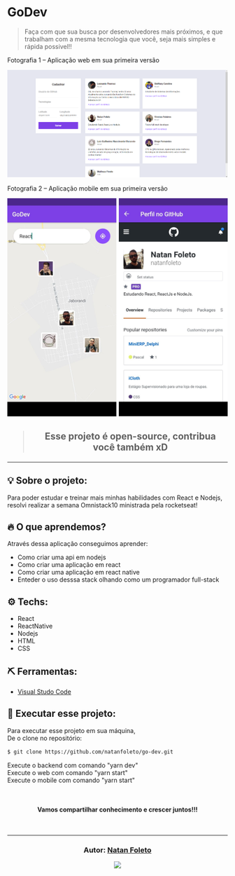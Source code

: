 # GoDev
> Faça com que sua busca por desenvolvedores mais próximos, e que trabalham com a mesma tecnologia que você, seja mais simples e rápida possivel!!

Fotografia 1 – Aplicação web em sua primeira versão

![](GoDev-Web.png)


Fotografia 2 – Aplicação mobile em sua primeira versão

![](GoDev-Mobile.png)

<h2 align="center">

<blockquote align="center">
  Esse projeto é open-source, contribua você também xD
</blockquote>

<hr/>

## 💡 Sobre o projeto:

Para poder estudar e treinar mais minhas habilidades com React e Nodejs, resolvi realizar a semana Omnistack10 ministrada pela rocketseat!

## 🔥 O que aprendemos?

Através dessa aplicação conseguimos aprender:

- Como criar uma api em nodejs
- Como criar uma aplicação em react
- Como criar uma aplicação em react native
- Enteder o uso desssa stack olhando como um programador full-stack

## ⚙️ Techs:

- React
- ReactNative
- Nodejs
- HTML
- CSS

## ⛏ Ferramentas:

- [Visual Studo Code](https://code.visualstudio.com/download)

## 🏁 Executar esse projeto:

Para executar esse projeto em sua máquina,  
De o clone no repositório:

```bash
$ git clone https://github.com/natanfoleto/go-dev.git
```

Execute o backend com comando "yarn dev"
<br/>
Execute o web com comando "yarn start"
<br/>
Execute o mobile com comando "yarn start"
<br/>

<br/>

<h4 align="center">
  Vamos compartilhar conhecimento e crescer juntos!!!
</h4>

<br/>

---

<h3 align="center">
  Autor: <a alt="Natan Foleto" href="https://github.com/natanfoleto">Natan Foleto</a>
</h3>

<p align="center">
  <a alt="Natan Foleto Linkedin" href="https://www.linkedin.com/in/natan-foleto-9bbb2b178//">
    <img src="https://media-exp1.licdn.com/dms/image/C4D03AQETEoI800q-IQ/profile-displayphoto-shrink_200_200/0?e=1594857600&v=beta&t=EM__SHHX-rHEXhq-BGYiz9OX1XYV3wwb9H0QF6xMHcQ"/>
  </a>
</p>
